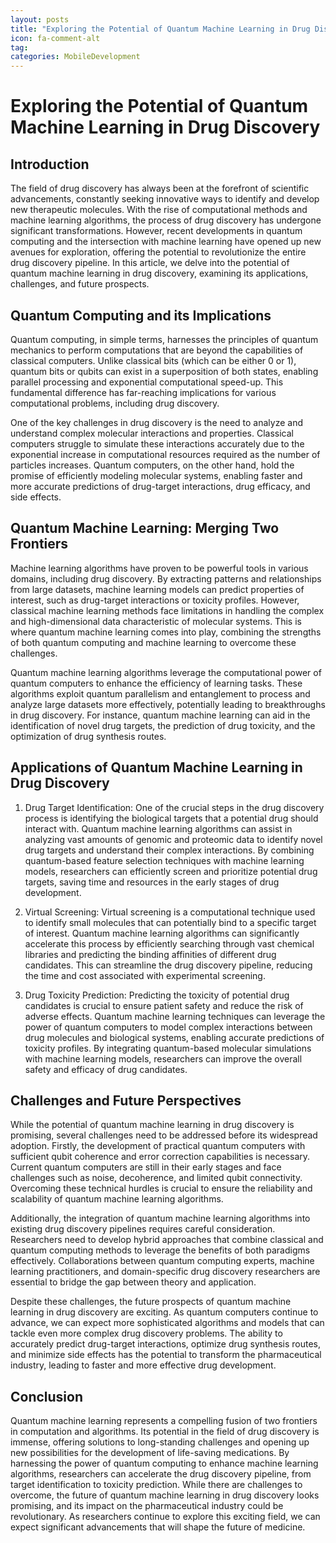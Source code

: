 ```yaml
---
layout: posts
title: "Exploring the Potential of Quantum Machine Learning in Drug Discovery"
icon: fa-comment-alt
tag:      
categories: MobileDevelopment
---
```



# Exploring the Potential of Quantum Machine Learning in Drug Discovery

## Introduction

The field of drug discovery has always been at the forefront of scientific advancements, constantly seeking innovative ways to identify and develop new therapeutic molecules. With the rise of computational methods and machine learning algorithms, the process of drug discovery has undergone significant transformations. However, recent developments in quantum computing and the intersection with machine learning have opened up new avenues for exploration, offering the potential to revolutionize the entire drug discovery pipeline. In this article, we delve into the potential of quantum machine learning in drug discovery, examining its applications, challenges, and future prospects.

## Quantum Computing and its Implications

Quantum computing, in simple terms, harnesses the principles of quantum mechanics to perform computations that are beyond the capabilities of classical computers. Unlike classical bits (which can be either 0 or 1), quantum bits or qubits can exist in a superposition of both states, enabling parallel processing and exponential computational speed-up. This fundamental difference has far-reaching implications for various computational problems, including drug discovery.

One of the key challenges in drug discovery is the need to analyze and understand complex molecular interactions and properties. Classical computers struggle to simulate these interactions accurately due to the exponential increase in computational resources required as the number of particles increases. Quantum computers, on the other hand, hold the promise of efficiently modeling molecular systems, enabling faster and more accurate predictions of drug-target interactions, drug efficacy, and side effects.

## Quantum Machine Learning: Merging Two Frontiers

Machine learning algorithms have proven to be powerful tools in various domains, including drug discovery. By extracting patterns and relationships from large datasets, machine learning models can predict properties of interest, such as drug-target interactions or toxicity profiles. However, classical machine learning methods face limitations in handling the complex and high-dimensional data characteristic of molecular systems. This is where quantum machine learning comes into play, combining the strengths of both quantum computing and machine learning to overcome these challenges.

Quantum machine learning algorithms leverage the computational power of quantum computers to enhance the efficiency of learning tasks. These algorithms exploit quantum parallelism and entanglement to process and analyze large datasets more effectively, potentially leading to breakthroughs in drug discovery. For instance, quantum machine learning can aid in the identification of novel drug targets, the prediction of drug toxicity, and the optimization of drug synthesis routes.

## Applications of Quantum Machine Learning in Drug Discovery

1. Drug Target Identification: One of the crucial steps in the drug discovery process is identifying the biological targets that a potential drug should interact with. Quantum machine learning algorithms can assist in analyzing vast amounts of genomic and proteomic data to identify novel drug targets and understand their complex interactions. By combining quantum-based feature selection techniques with machine learning models, researchers can efficiently screen and prioritize potential drug targets, saving time and resources in the early stages of drug development.

2. Virtual Screening: Virtual screening is a computational technique used to identify small molecules that can potentially bind to a specific target of interest. Quantum machine learning algorithms can significantly accelerate this process by efficiently searching through vast chemical libraries and predicting the binding affinities of different drug candidates. This can streamline the drug discovery pipeline, reducing the time and cost associated with experimental screening.

3. Drug Toxicity Prediction: Predicting the toxicity of potential drug candidates is crucial to ensure patient safety and reduce the risk of adverse effects. Quantum machine learning techniques can leverage the power of quantum computers to model complex interactions between drug molecules and biological systems, enabling accurate predictions of toxicity profiles. By integrating quantum-based molecular simulations with machine learning models, researchers can improve the overall safety and efficacy of drug candidates.

## Challenges and Future Perspectives

While the potential of quantum machine learning in drug discovery is promising, several challenges need to be addressed before its widespread adoption. Firstly, the development of practical quantum computers with sufficient qubit coherence and error correction capabilities is necessary. Current quantum computers are still in their early stages and face challenges such as noise, decoherence, and limited qubit connectivity. Overcoming these technical hurdles is crucial to ensure the reliability and scalability of quantum machine learning algorithms.

Additionally, the integration of quantum machine learning algorithms into existing drug discovery pipelines requires careful consideration. Researchers need to develop hybrid approaches that combine classical and quantum computing methods to leverage the benefits of both paradigms effectively. Collaborations between quantum computing experts, machine learning practitioners, and domain-specific drug discovery researchers are essential to bridge the gap between theory and application.

Despite these challenges, the future prospects of quantum machine learning in drug discovery are exciting. As quantum computers continue to advance, we can expect more sophisticated algorithms and models that can tackle even more complex drug discovery problems. The ability to accurately predict drug-target interactions, optimize drug synthesis routes, and minimize side effects has the potential to transform the pharmaceutical industry, leading to faster and more effective drug development.

## Conclusion

Quantum machine learning represents a compelling fusion of two frontiers in computation and algorithms. Its potential in the field of drug discovery is immense, offering solutions to long-standing challenges and opening up new possibilities for the development of life-saving medications. By harnessing the power of quantum computing to enhance machine learning algorithms, researchers can accelerate the drug discovery pipeline, from target identification to toxicity prediction. While there are challenges to overcome, the future of quantum machine learning in drug discovery looks promising, and its impact on the pharmaceutical industry could be revolutionary. As researchers continue to explore this exciting field, we can expect significant advancements that will shape the future of medicine.